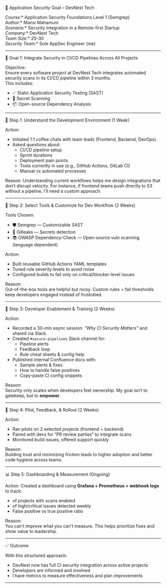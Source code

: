 📘 Application Security Goal – DevNest Tech

*Course:** Application Security Foundations Level 1 (Semgrep)  
*Author:** Mansi Mahamuni  
*Scenario:** Security Integration in a Remote-first Startup  
*Company:** DevNest Tech  
*Team Size:** 25–30  
*Security Team:** Sole AppSec Engineer (me)

---

🎯 Goal 1: Integrate Security in CI/CD Pipelines Across All Projects

Objective:  
Ensure every software project at DevNest Tech integrates automated security scans in its CI/CD pipeline within 3 months.  
This includes:

- ✅ Static Application Security Testing (SAST)  
- 🔐 Secret Scanning  
- 📦 Open-source Dependency Analysis  

---

🧩 Step 1: Understand the Development Environment (1 Week)

Action:
- Initiated 1:1 coffee chats with team leads (Frontend, Backend, DevOps).
- Asked questions about:
  - CI/CD pipeline setup
  - Sprint durations
  - Deployment pain points
  - Tools currently in use (e.g., GitHub Actions, GitLab CI)
  - Manual vs automated processes

Reason: 
Understanding current workflows helps me design integrations that don’t disrupt velocity. For instance, if frontend teams push directly to S3 without a pipeline, I’ll need a custom approach.

---

🔧 Step 2: Select Tools & Customize for Dev Workflow (2 Weeks)

Tools Chosen:
- 🛡️ Semgrep — Customizable SAST  
- 🔑 Gitleaks — Secrets detection  
- 📚 OWASP Dependency-Check — Open-source vuln scanning (language dependent)

Action:
- Built reusable GitHub Actions YAML templates
- Tuned rule severity levels to avoid noise
- Configured builds to fail only on critical/blocker-level issues

Reason:  
Out-of-the-box tools are helpful but noisy. Custom rules + fail thresholds keep developers engaged instead of frustrated.

---

🤝 Step 3: Developer Enablement & Training (2 Weeks)

Action:
- Recorded a 30-min async session: _"Why CI Security Matters"_ and shared via Slack.
- Created `#secure-pipelines` Slack channel for:
  - Pipeline alerts
  - Feedback loop
  - Rule cheat sheets & config help
- Published internal Confluence docs with:
  - Sample alerts & fixes
  - How to handle false positives
  - Copy-paste CI config snippets

Reason:  
Security only scales when developers feel ownership. My goal isn’t to gatekeep, but to **empower**.

---

🧪 Step 4: Pilot, Feedback, & Rollout (2 Weeks)

Action:
- Ran pilots on 2 selected projects (frontend + backend)
- Paired with devs for “PR review parties” to integrate scans
- Monitored build issues, offered support quickly

Reason:  
Building trust and minimizing friction leads to higher adoption and better code hygiene across teams.

---

📊 Step 5: Dashboarding & Measurement (Ongoing)

Action:
Created a dashboard using **Grafana + Prometheus + webhook logs** to track:

- of projects with scans enabled
- of high/critical issues detected weekly
- False positive vs true positive ratio

Reason:  
You can't improve what you can't measure. This helps prioritize fixes and show value to leadership.

---

✅ Outcome

With this structured approach:
- DevNest now has full CI security integration across active projects
- Developers are informed and involved
- I have metrics to measure effectiveness and plan improvements

---


